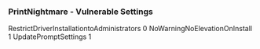 ### PrintNightmare - Vulnerable Settings

RestrictDriverInstallationtoAdministrators 0
NoWarningNoElevationOnInstall 1
UpdatePromptSettings 1
